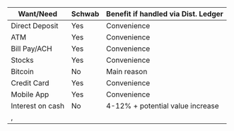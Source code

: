 ﻿Want/Need|Schwab|Benefit if handled via Dist. Ledger
-|-|-|
Direct Deposit|Yes|Convenience
ATM|Yes|Convenience
Bill Pay/ACH|Yes|Convenience
Stocks|Yes|Convenience
Bitcoin|No|Main reason
Credit Card|Yes|Convenience
Mobile App|Yes|Convenience
Interest on cash|No|4-12% + potential value increase
,|